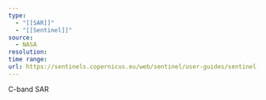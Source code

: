 ```yaml
---
type:
  - "[[SAR]]"
  - "[[Sentinel]]"
source:
  - NASA
resolution: 
time range: 
url: https://sentinels.copernicus.eu/web/sentinel/user-guides/sentinel-1-sar/overview
---
```

C-band SAR
